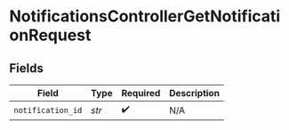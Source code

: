 # NotificationsControllerGetNotificationRequest


## Fields

| Field              | Type               | Required           | Description        |
| ------------------ | ------------------ | ------------------ | ------------------ |
| `notification_id`  | *str*              | :heavy_check_mark: | N/A                |